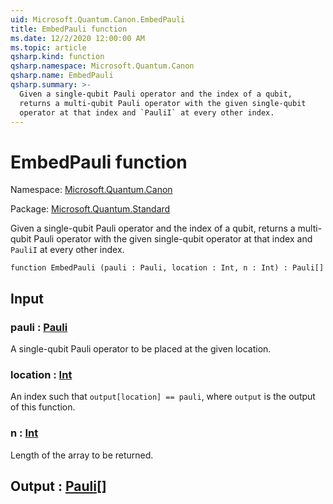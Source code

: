 ```yaml
---
uid: Microsoft.Quantum.Canon.EmbedPauli
title: EmbedPauli function
ms.date: 12/2/2020 12:00:00 AM
ms.topic: article
qsharp.kind: function
qsharp.namespace: Microsoft.Quantum.Canon
qsharp.name: EmbedPauli
qsharp.summary: >-
  Given a single-qubit Pauli operator and the index of a qubit,
  returns a multi-qubit Pauli operator with the given single-qubit
  operator at that index and `PauliI` at every other index.
---
```


# EmbedPauli function

Namespace: [Microsoft.Quantum.Canon](xref:Microsoft.Quantum.Canon)

Package: [Microsoft.Quantum.Standard](https://nuget.org/packages/Microsoft.Quantum.Standard)


Given a single-qubit Pauli operator and the index of a qubit,returns a multi-qubit Pauli operator with the given single-qubitoperator at that index and `PauliI` at every other index.

```qsharp
function EmbedPauli (pauli : Pauli, location : Int, n : Int) : Pauli[]
```


## Input

### pauli : [Pauli](xref:microsoft.quantum.lang-ref.pauli)

A single-qubit Pauli operator to be placed at the given location.


### location : [Int](xref:microsoft.quantum.lang-ref.int)

An index such that `output[location] == pauli`, where `output` isthe output of this function.


### n : [Int](xref:microsoft.quantum.lang-ref.int)

Length of the array to be returned.



## Output : [Pauli](xref:microsoft.quantum.lang-ref.pauli)[]

